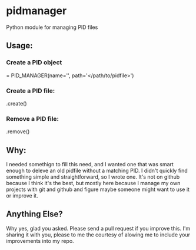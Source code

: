 # pidmanager
Python module for managing PID files

## Usage:

### Create a PID object
<name> = PID_MANAGER(name='<pidfilename>', path='</path/to/pidfile>')

### Create a PID file:
<name>.create()
  
### Remove a PID file:
<name>.remove()

## Why:
I needed somethign to fill this need, and I wanted one that was smart enough to deleve an old pidfile without a matching PID. I didn't quickly find something simple and straightforward, so I wrote one. It's not on github because I think it's the best, but mostly here because I manage my own projects with git and github and figure maybe someone might want to use it or improve it.

## Anything Else?
Why yes, glad you asked. Please send a pull request if you improve this. I'm sharing it with you, please to me the courtesy of alowing me to include your improvements into my repo.

